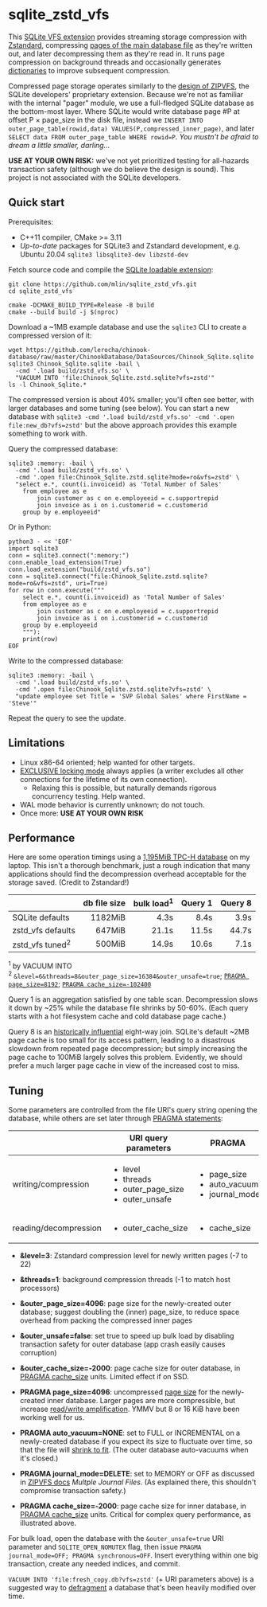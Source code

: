 # sqlite_zstd_vfs

This [SQLite VFS extension](https://www.sqlite.org/vfs.html) provides streaming storage compression with [Zstandard](https://facebook.github.io/zstd/), compressing [pages of the main database file](https://www.sqlite.org/fileformat.html) as they're written out, and later decompressing them as they're read in. It runs page compression on background threads and occasionally generates [dictionaries](https://github.com/facebook/zstd#the-case-for-small-data-compression) to improve subsequent compression.

Compressed page storage operates similarly to the [design of ZIPVFS](https://sqlite.org/zipvfs/doc/trunk/www/howitworks.wiki), the SQLite developers' proprietary extension. Because we're not as familiar with the internal "pager" module, we use a full-fledged SQLite database as the bottom-most layer. Where SQLite would write database page #P at offset P × page_size in the disk file, instead we `INSERT INTO outer_page_table(rowid,data) VALUES(P,compressed_inner_page)`, and later `SELECT data FROM outer_page_table WHERE rowid=P`. *You mustn't be afraid to dream a little smaller, darling...*

**USE AT YOUR OWN RISK:** we've not yet prioritized testing for all-hazards transaction safety (although we do believe the design is sound). This project is not associated with the SQLite developers.

## Quick start

Prerequisites:

* C++11 compiler, CMake >= 3.11
* *Up-to-date* packages for SQLite3 and Zstandard development, e.g. Ubuntu 20.04 `sqlite3 libsqlite3-dev libzstd-dev`

Fetch source code and compile the [SQLite loadable extension](https://www.sqlite.org/loadext.html):

```
git clone https://github.com/mlin/sqlite_zstd_vfs.git
cd sqlite_zstd_vfs

cmake -DCMAKE_BUILD_TYPE=Release -B build
cmake --build build -j $(nproc)
```

Download a ~1MB example database and use the `sqlite3` CLI to create a compressed version of it:

```
wget https://github.com/lerocha/chinook-database/raw/master/ChinookDatabase/DataSources/Chinook_Sqlite.sqlite
sqlite3 Chinook_Sqlite.sqlite -bail \
  -cmd '.load build/zstd_vfs.so' \
  "VACUUM INTO 'file:Chinook_Sqlite.zstd.sqlite?vfs=zstd'"
ls -l Chinook_Sqlite.*
```

The compressed version is about 40% smaller; you'll often see better, with larger databases and some tuning (see below). You can start a new database with `sqlite3 -cmd '.load build/zstd_vfs.so' -cmd '.open file:new_db?vfs=zstd'` but the above approach provides this example something to work with.

Query the compressed database:

```
sqlite3 :memory: -bail \
  -cmd '.load build/zstd_vfs.so' \
  -cmd '.open file:Chinook_Sqlite.zstd.sqlite?mode=ro&vfs=zstd' \
  "select e.*, count(i.invoiceid) as 'Total Number of Sales'
    from employee as e
        join customer as c on e.employeeid = c.supportrepid
        join invoice as i on i.customerid = c.customerid
    group by e.employeeid"
```

Or in Python:

```python3
python3 - << 'EOF'
import sqlite3
conn = sqlite3.connect(":memory:")
conn.enable_load_extension(True)
conn.load_extension("build/zstd_vfs.so")
conn = sqlite3.connect("file:Chinook_Sqlite.zstd.sqlite?mode=ro&vfs=zstd", uri=True)
for row in conn.execute("""
    select e.*, count(i.invoiceid) as 'Total Number of Sales'
    from employee as e
        join customer as c on e.employeeid = c.supportrepid
        join invoice as i on i.customerid = c.customerid
    group by e.employeeid
    """):
    print(row)
EOF
```

Write to the compressed database:

```
sqlite3 :memory: -bail \
  -cmd '.load build/zstd_vfs.so' \
  -cmd '.open file:Chinook_Sqlite.zstd.sqlite?vfs=zstd' \
  "update employee set Title = 'SVP Global Sales' where FirstName = 'Steve'"
```

Repeat the query to see the update.

## Limitations

* Linux x86-64 oriented; help wanted for other targets.
* [EXCLUSIVE locking mode](https://www.sqlite.org/pragma.html#pragma_locking_mode) always applies (a writer excludes all other connections for the lifetime of its own connection).
  * Relaxing this is possible, but naturally demands rigorous concurrency testing. Help wanted.
* WAL mode behavior is currently unknown; do not touch.
* Once more: **USE AT YOUR OWN RISK**

## Performance

Here are some operation timings using a [1,195MiB TPC-H database](https://github.com/lovasoa/TPCH-sqlite) on my laptop. This isn't a thorough benchmark, just a rough indication that many applications should find the decompression overhead acceptable for the storage saved. (Credit to Zstandard!)

|    | db file size | bulk load<sup>1</sup> | Query 1 | Query 8 |
| -- | --: | --: | --: | --: |
| SQLite defaults | 1182MiB | 4.3s | 8.4s | 3.9s |
| zstd_vfs defaults | 647MiB | 21.1s | 11.5s | 44.7s |
| zstd_vfs tuned<sup>2</sup> | 500MiB | 14.9s | 10.6s | 7.1s |

<sup>1</sup> by VACUUM INTO<br/>
<sup>2</sup> `&level=6&threads=8&outer_page_size=16384&outer_unsafe=true`; [`PRAGMA page_size=8192`](https://www.sqlite.org/pragma.html#pragma_page_size); [`PRAGMA cache_size=-102400`](https://www.sqlite.org/pragma.html#pragma_cache_size)

Query 1 is an aggregation satisfied by one table scan. Decompression slows it down by ~25% while the database file shrinks by 50-60%. (Each query starts with a hot filesystem cache and cold database page cache.)

Query 8 is an [historically influential](https://www.sqlite.org/queryplanner-ng.html) eight-way join. SQLite's default ~2MB page cache is too small for its access pattern, leading to a disastrous slowdown from repeated page decompression; but simply increasing the page cache to 100MiB largely solves this problem. Evidently, we should prefer a much larger page cache in view of the increased cost to miss.

## Tuning

Some parameters are controlled from the file URI's query string opening the database, while others are set later through [PRAGMA statements](https://www.sqlite.org/pragma.html):

|   | URI query parameters | PRAGMA |
| -- | -- | -- |
| writing/compression | <ul><li>level</li><li>threads</li><li>outer_page_size</li><li>outer_unsafe</li></ul> | <ul><li>page_size</li><li>auto_vacuum</li><li>journal_mode</li></ul> |
| reading/decompression | <ul><li>outer_cache_size</li></ul> | <ul><li>cache_size</li></ul> |

* **&level=3**: Zstandard compression level for newly written pages (-7 to 22)
* **&threads=1**: background compression threads (-1 to match host processors)
* **&outer_page_size=4096**: page size for the newly-created outer database; suggest doubling the (inner) page_size, to reduce space overhead from packing the compressed inner pages
* **&outer_unsafe=false**: set true to speed up bulk load by disabling transaction safety for outer database (app crash easily causes corruption)

* **&outer_cache_size=-2000**: page cache size for outer database, in [PRAGMA cache_size](https://www.sqlite.org/pragma.html#pragma_cache_size) units. Limited effect if on SSD.

* **PRAGMA page_size=4096**: uncompressed [page size](https://www.sqlite.org/pragma.html#pragma_page_size) for the newly-created inner database. Larger pages are more compressible, but increase [read/write amplification](http://smalldatum.blogspot.com/2015/11/read-write-space-amplification-pick-2_23.html). YMMV but 8 or 16 KiB have been working well for us.
* **PRAGMA auto_vacuum=NONE**: set to FULL or INCREMENTAL on a newly-created database if you expect its size to fluctuate over time, so that the file will [shrink to fit](https://www.sqlite.org/pragma.html#pragma_auto_vacuum). (The outer database auto-vacuums when it's closed.)
* **PRAGMA journal_mode=DELETE**: set to MEMORY or OFF as discussed in [ZIPVFS docs](https://www.sqlite.org/zipvfs/doc/trunk/www/howitworks.wiki) *Multple Journal Files*. (As explained there, this shouldn't compromise transaction safety.)

* **PRAGMA cache_size=-2000**: page cache size for inner database, in [PRAGMA cache_size](https://www.sqlite.org/pragma.html#pragma_cache_size) units. Critical for complex query performance, as illustrated above.

For bulk load, open the database with the `&outer_unsafe=true` URI parameter and `SQLITE_OPEN_NOMUTEX` flag, then issue `PRAGMA journal_mode=OFF; PRAGMA synchronous=OFF`. Insert everything within one big transaction, create any needed indices, and commit.

`VACUUM INTO 'file:fresh_copy.db?vfs=zstd'` (+ URI parameters above) is a suggested way to [defragment](https://www.sqlite.org/lang_vacuum.html) a database that's been heavily modified over time.
